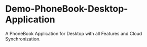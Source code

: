 # Demo-PhoneBook-Desktop-Application
A PhoneBook Application for Desktop with all Features and Cloud Synchronization.
